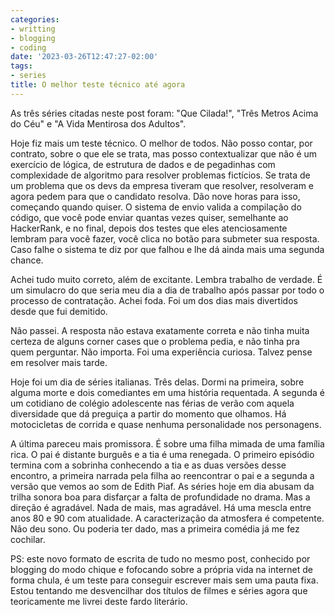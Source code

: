 ```yaml
---
categories:
- writting
- blogging
- coding
date: '2023-03-26T12:47:27-02:00'
tags:
- series
title: O melhor teste técnico até agora
---
```


As três séries citadas neste post foram: "Que Cilada!",  "Três Metros Acima do Céu" e "A Vida Mentirosa dos Adultos".

Hoje fiz mais um teste técnico. O melhor de todos. Não posso contar, por contrato, sobre o que ele se trata, mas posso contextualizar que não é um exercício de lógica, de estrutura de dados e de pegadinhas com complexidade de algoritmo para resolver problemas fictícios. Se trata de um problema que os devs da empresa tiveram que resolver, resolveram e agora pedem para que o candidato resolva. Dão nove horas para isso, começando quando quiser. O sistema de envio valida a compilação do código, que você pode enviar quantas vezes quiser, semelhante ao HackerRank, e no final, depois dos testes que eles atenciosamente lembram para você fazer, você clica no botão para submeter sua resposta. Caso falhe o sistema te diz por que falhou e lhe dá ainda mais uma segunda chance.

Achei tudo muito correto, além de excitante. Lembra trabalho de verdade. É um simulacro do que seria meu dia a dia de trabalho após passar por todo o processo de contratação. Achei foda. Foi um dos dias mais divertidos desde que fui demitido.

Não passei. A resposta não estava exatamente correta e não tinha muita certeza de alguns corner cases que o problema pedia, e não tinha pra quem perguntar. Não importa. Foi uma experiência curiosa. Talvez pense em resolver mais tarde.

Hoje foi um dia de séries italianas. Três delas. Dormi na primeira, sobre alguma morte e dois comediantes em uma história requentada. A segunda é um cotidiano de colégio adolescente nas férias de verão com aquela diversidade que dá preguiça a partir do momento que olhamos. Há motocicletas de corrida e quase nenhuma personalidade nos personagens.

A última pareceu mais promissora. É sobre uma filha mimada de uma família rica. O pai é distante burguês e a tia é uma renegada. O primeiro episódio termina com a sobrinha conhecendo a tia e as duas versões desse encontro, a primeira narrada pela filha ao reencontrar o pai e a segunda a versão que vemos ao som de Edith Piaf. As séries hoje em dia abusam da trilha sonora boa para disfarçar a falta de profundidade no drama. Mas a direção é agradável. Nada de mais, mas agradável. Há uma mescla entre anos 80 e 90 com atualidade. A caracterização da atmosfera é competente. Não deu sono. Ou poderia ter dado, mas a primeira comédia já me fez cochilar.

PS: este novo formato de escrita de tudo no mesmo post, conhecido por blogging do modo chique e fofocando sobre a própria vida na internet de forma chula, é um teste para conseguir escrever mais sem uma pauta fixa. Estou tentando me desvencilhar dos títulos de filmes e séries agora que teoricamente me livrei deste fardo literário.